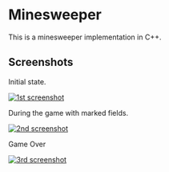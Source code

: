 # Minesweeper

This is a minesweeper implementation in C++.

## Screenshots

Initial state.

[![1st screenshot](http://i.imgur.com/aITzBXnl.png)](http://i.imgur.com/aITzBXn.png)

During the game with marked fields.

[![2nd screenshot](http://i.imgur.com/FrWH5Pil.png)](http://i.imgur.com/FrWH5Pi.png)

Game Over

[![3rd screenshot](http://i.imgur.com/VNUYYycl.png)](http://i.imgur.com/VNUYYyc.png)
